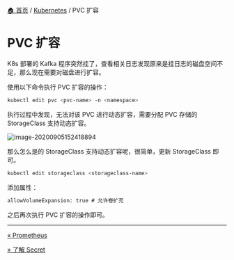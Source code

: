 [🏠 首页](../_index.md) / [Kubernetes](_index.md) / PVC 扩容

# PVC 扩容

K8s 部署的 Kafka 程序突然挂了，查看相关日志发现原来是挂日志的磁盘空间不足，那么现在需要对磁盘进行扩容。

使用以下命令执行 PVC 扩容的操作：

```bash
kubectl edit pvc <pvc-name> -n <namespace>
```

执行过程中发现，无法对该 PVC 进行动态扩容，需要分配 PVC 存储的 StorageClass 支持动态扩容。

![image-20200905152418894](https://fs.poneding.com/images/image-20200905152418894.png)

那么怎么是的 StorageClass 支持动态扩容呢，很简单，更新 StorageClass 即可。

```bash
kubectl edit storageclass <storageclass-name>
```

添加属性：

```tex
allowVolumeExpansion: true # 允许卷扩充
```

之后再次执行 PVC 扩容的操作即可。

---
[« Prometheus](prometheus.md)

[» 了解 Secret](secret-understood.md)

